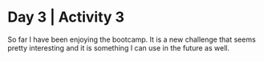 # Day 3 | Activity 3

So far I have been enjoying the bootcamp. It is a new challenge that seems pretty interesting and it is something I can use in the future as well. 

